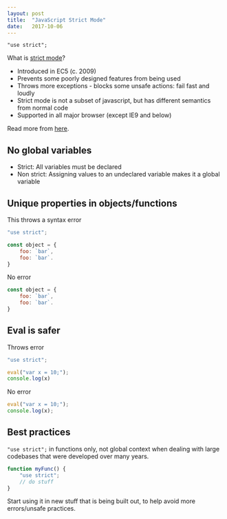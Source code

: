 ```yaml
---
layout: post
title:  "JavaScript Strict Mode"
date:   2017-10-06
---
```


```
"use strict";
```

What is [strict mode]()?
* Introduced in EC5 (c. 2009)
* Prevents some poorly designed features from being used
* Throws more exceptions - blocks some unsafe actions: fail fast and loudly
* Strict mode is not a subset of javascript, but has different semantics from normal code
* Supported in all major browser (except IE9 and below)

Read more from [here](https://www.nczonline.net/blog/2012/03/13/its-time-to-start-using-javascript-strict-mode/).

## No global variables

* Strict: All variables must be declared
* Non strict: Assigning values to an undeclared variable makes it a global variable

## Unique properties in objects/functions

This throws a syntax error
```js
"use strict";

const object = {
    foo: `bar`,
    foo: `bar`.
}
```

No error
```js
const object = {
    foo: `bar`,
    foo: `bar`.
}
```

## Eval is safer

Throws error
```js
"use strict";

eval("var x = 10;");
console.log(x)
```

No error
```js
eval("var x = 10;");
console.log(x);
```

## Best practices

`"use strict";` in functions only, not global context when dealing with large codebases
that were developed over many years. 
```js
function myFunc() {
    "use strict";
    // do stuff
}
```

Start using it in new stuff that is being built out,
to help avoid more errors/unsafe practices.



